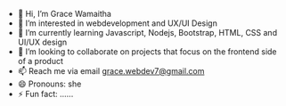 - 👋 Hi, I’m Grace Wamaitha
- 👀 I’m interested in webdevelopment and UX/UI Design
- 🌱 I’m currently learning Javascript, Nodejs, Bootstrap, HTML, CSS and UI/UX design
- 💞️ I’m looking to collaborate on projects that focus on the frontend side of a product
- 📫 Reach me via email grace.webdev7@gmail.com
- 😄 Pronouns: she
- ⚡ Fun fact: ......

<!---
graceWeb7241/graceWeb7241 is a ✨ special ✨ repository because its `README.md` (this file) appears on your GitHub profile.
You can click the Preview link to take a look at your changes.
--->
